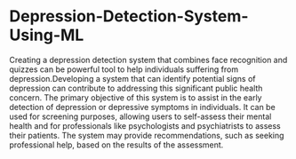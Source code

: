 # Depression-Detection-System-Using-ML
Creating a depression detection system that combines face recognition and quizzes can be powerful tool to help individuals suffering from depression.Developing a system that can identify potential signs of depression can contribute to addressing this significant public health concern.
The primary objective of this system is to assist in the early
detection of depression or depressive symptoms in individuals. It can be used for
screening purposes, allowing users to self-assess their mental health and for
professionals like psychologists and psychiatrists to assess their patients. The
system may provide recommendations, such as seeking professional help, based
on the results of the assessment.
